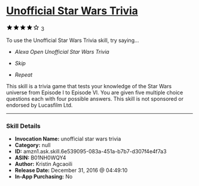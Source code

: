 # [Unofficial Star Wars Trivia](http://alexa.amazon.com/#skills/amzn1.ask.skill.6e539095-083a-451a-b7b7-d307f4e4f7a3)
![4 stars](../../images/ic_star_black_18dp_1x.png)![4 stars](../../images/ic_star_black_18dp_1x.png)![4 stars](../../images/ic_star_black_18dp_1x.png)![4 stars](../../images/ic_star_black_18dp_1x.png)![4 stars](../../images/ic_star_border_black_18dp_1x.png) 3

To use the Unofficial Star Wars Trivia skill, try saying...

* *Alexa Open Unofficial Star Wars Trivia*

* *Skip*

* *Repeat*

This skill is a trivia game that tests your knowledge of the Star Wars universe from Episode I to Episode VI. You are given five multiple choice questions each with four possible answers. This skill is not sponsored or endorsed by Lucasfilm Ltd.

***

### Skill Details

* **Invocation Name:** unofficial star wars trivia
* **Category:** null
* **ID:** amzn1.ask.skill.6e539095-083a-451a-b7b7-d307f4e4f7a3
* **ASIN:** B01NH0WQY4
* **Author:** Kristin Agcaoili
* **Release Date:** December 31, 2016 @ 04:49:10
* **In-App Purchasing:** No
